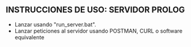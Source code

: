 ## INSTRUCCIONES DE USO: SERVIDOR PROLOG

- Lanzar usando "run_server.bat".
- Lanzar peticiones al servidor usando POSTMAN, CURL o software equivalente